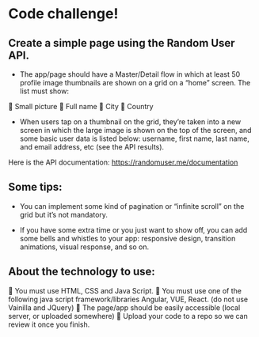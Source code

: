 # Code challenge!

## Create a simple page using the Random User API.

* The app/page should have a Master/Detail flow in which at least 50 profile image thumbnails are
shown on a grid on a “home” screen. The list must show:

 Small picture
 Full name
 City
 Country

* When users tap on a thumbnail on the grid, they’re taken into a new screen in which the large image
is shown on the top of the screen, and some basic user data is listed below: username, first name, last
name, and email address, etc (see the API results).

Here is the API documentation: https://randomuser.me/documentation

## Some tips:

* You can implement some kind of pagination or “infinite scroll” on the grid but it’s not mandatory.

* If you have some extra time or you just want to show off, you can add some bells and whistles to your
app: responsive design, transition animations, visual response, and so on.

## About the technology to use:

 You must use HTML, CSS and Java Script.
 You must use one of the following java script framework/libraries Angular, VUE, React. (do not
use Vainilla and JQuery)
 The page/app should be easily accessible (local server, or uploaded somewhere)
 Upload your code to a repo so we can review it once you finish.

